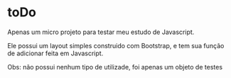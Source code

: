 # toDo
Apenas um micro projeto para testar meu estudo de Javascript.

Ele possui um layout simples construido com Bootstrap, e tem sua função de adicionar feita em Javascript.


Obs: não possui nenhum tipo de utilizade, foi apenas um objeto de testes
